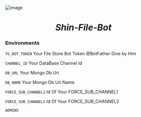 ![image](https://github.com/user-attachments/assets/85bdead7-243f-4006-8d88-098bcd379937)
<h1 text="Red"><center><b><i>Shin-File-Bot</i></b></center></h1>

### Environments 
`TG_BOT_TOKEN` Your File Store Bot
Token @BotFather Give by Him

`CHANNEL_ID` Your DataBase Channel Id

`DB_URL` Your Mongo Db Uri 

`DB_NAME` Your Mongo Db Uri Name

`FORCE_SUB_CHANNEL1` Id Of Your FORCE_SUB_CHANNEL1

`FORCE_SUB_CHANNEL2` Id Of Your FORCE_SUB_CHANNEL2

`ADMINS` 
